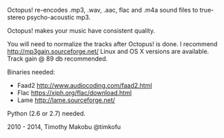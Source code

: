 Octopus! re-encodes .mp3, .wav, .aac, flac and .m4a sound files to true-stereo psycho-acoustic mp3.

Octopus! makes your music have consistent quality.

You will need to normalize the tracks after Octopus! is done.
I recommend http://mp3gain.sourceforge.net/ Linux and OS X
versions are available. Track gain @ 89 db recommended.

Binaries needed:
- Faad2 http://www.audiocoding.com/faad2.html
- Flac https://xiph.org/flac/download.html
- Lame http://lame.sourceforge.net/

Python (2.6 or 2.7) needed.


2010 - 2014, Timothy Makobu @timkofu

